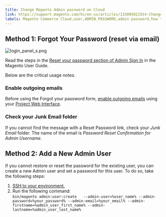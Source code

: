 ```yaml
---
title: Change Magento Admin password on Cloud
link: https://support.magento.com/hc/en-us/articles/115005021914-Change-Magento-Admin-password-on-Cloud
labels: Magento Commerce Cloud,user,ADMIN_PASSWORD,admin password,how to
---
```


<h2>Method 1: Forgot Your Password (reset via email)</h2>
<p><img alt="login_panel_s.png" src="https://support.magento.com/hc/article_attachments/115005807073/login_panel_s.png"/></p>
<p>Read the steps in the <a href="https://docs.magento.com/m2/ee/user_guide/stores/admin-signin.html#reset-your-password">Reset your password section of Admin Sign In</a> in the Magento User Guide.</p>
<p>Below are the critical usage notes.</p>
<h3>Enable outgoing emails</h3>
<p>Before using the Forgot your password form, <a href="http://devdocs.magento.com/guides/v2.2/cloud/project/project-webint-basic.html#email">enable outgoing emails</a> using your <a href="http://devdocs.magento.com/guides/v2.2/cloud/project/project-webint-basic.html">Project Web Interface</a>.</p>
<h3>Check your Junk Email folder</h3>
<p>If you cannot find the message with a Reset Password link, check your <em>Junk Email</em> folder. The name of the email is <em>Password Reset Confirmation for Admin Username</em>.</p>
<h2>Method 2: Add a New Admin User</h2>
<p>If you cannot restore or reset the password for the existing user, you can create a new Admin user and set a password for this user. To do so, take the following steps:</p>
<ol>
<li><a href="https://devdocs.magento.com/guides/v2.2/cloud/env/environments-ssh.html#ssh">SSH to your environment.</a></li>
<li>Run the following command: <br/><code>bin/magento admin:user:create   --admin-user=%user_name% --admin-password=%your_password% --admin-email=%your_email% --admin-firstname=%admin_user_first_name% --admin-lastname=%admin_user_last_name%</code>
</li>
</ol>